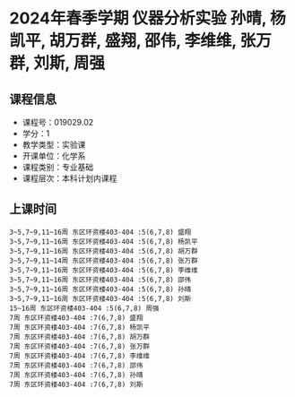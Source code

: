# 2024年春季学期 仪器分析实验 孙晴, 杨凯平, 胡万群, 盛翔, 邵伟, 李维维, 张万群, 刘斯, 周强






## 课程信息

- 课程号：019029.02
- 学分：1
- 教学类型：实验课
- 开课单位：化学系
- 课程类别：专业基础
- 课程层次：本科计划内课程

## 上课时间

```
3~5,7~9,11~16周 东区环资楼403-404 :5(6,7,8) 盛翔
3~5,7~9,11~16周 东区环资楼403-404 :5(6,7,8) 杨凯平
3~5,7~9,11~16周 东区环资楼403-404 :5(6,7,8) 胡万群
3~5,7~9,11~14周 东区环资楼403-404 :5(6,7,8) 张万群
3~5,7~9,11~16周 东区环资楼403-404 :5(6,7,8) 李维维
3~5,7~9,11~16周 东区环资楼403-404 :5(6,7,8) 邵伟
3~5,7~9,11~16周 东区环资楼403-404 :5(6,7,8) 孙晴
3~5,7~9,11~16周 东区环资楼403-404 :5(6,7,8) 刘斯
15~16周 东区环资楼403-404 :5(6,7,8) 周强
7周 东区环资楼403-404 :7(6,7,8) 盛翔
7周 东区环资楼403-404 :7(6,7,8) 杨凯平
7周 东区环资楼403-404 :7(6,7,8) 胡万群
7周 东区环资楼403-404 :7(6,7,8) 张万群
7周 东区环资楼403-404 :7(6,7,8) 李维维
7周 东区环资楼403-404 :7(6,7,8) 邵伟
7周 东区环资楼403-404 :7(6,7,8) 孙晴
7周 东区环资楼403-404 :7(6,7,8) 刘斯
```


